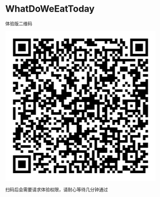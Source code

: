 # WhatDoWeEatToday
体验版二维码

![avatar](https://github.com/birdaaron/WhatDoWeEatToday/blob/master/rmImage/tdCode.jpg)

扫码后会需要请求体验权限，请耐心等待几分钟通过
